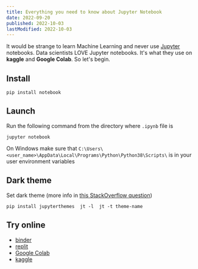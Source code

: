 ```yaml
---
title: Everything you need to know about Jupyter Notebook
date: 2022-09-20
published: 2022-10-03
lastModified: 2022-10-03
---
```


It would be strange to learn Machine Learning and never use [Jupyter](http://jupyter.org) notebooks. Data scientists LOVE Jupyter notebooks. It's what they use on **kaggle** and **Google Colab**. So let's begin.

## Install

```
pip install notebook
```

## Launch

Run the following command from the directory where `.ipynb` file is

```
jupyter notebook
```

On Windows make sure that `C:\Users\<user_name>\AppData\Local\Programs\Python\Python38\Scripts\` is in your user environment variables

## Dark theme

Set dark theme (more info in [this StackOverflow question](https://stackoverflow.com/questions/46510192/change-the-theme-in-jupyter-notebook))

```shell
pip install jupyterthemes  jt -l  jt -t theme-name
```

## Try online

- [binder](https://mybinder.org/v2/gh/ipython/ipython-in-depth/master?filepath=binder/Index.ipynb)
- [replit](https://replit.com)
- [Google Colab](https://colab.research.google.com/)
- [kaggle](https://www.kaggle.com/)